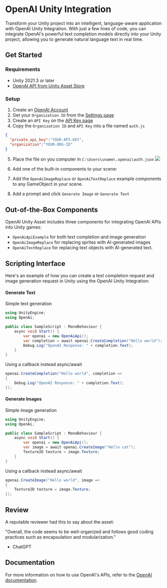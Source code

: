 OpenAI Unity Integration
========================

Transform your Unity project into an intelligent, language-aware application with OpenAI Unity Integration. With just a few lines of code, you can integrate OpenAI's powerful text completion models directly into your Unity project, allowing you to generate natural language text in real time.


Get Started
-----------

### Requirements

-   Unity 2021.3 or later
-   [OpenAI API from Unity Asset Store](https://assetstore.unity.com/packages/slug/247238)

### Setup

1. Create an [OpenAI Account](https://platform.openai.com/signup)  
2. Get your `Organization ID` from the [Settings page](https://beta.openai.com/docs/api-reference/authentication)
3. Create an `API Key` on the [API Key page](https://platform.openai.com/account/api-keys) 
4. Copy the `Organization ID` and `API Key` into a file named `auth.js`


```json
{
  "private_api_key":"YOUR-API-KEY",
  "organization":"YOUR-ORG-ID"
}
```

5. Place the file on you computer in `C:\Users\uname\.openai\auth.json`
    ![](https://i.imgur.com/VyqUK0r.png)

6. Add one of the built-in components to your scene:
7. Add the `OpenAiImageReplace` or `OpenAiTextReplace` example components to any GameObject in your scene.
8. Add a prompt and click `Generate Image` or `Generate Text`


Out-of-the-Box Components
-------------------------

OpenAI Unity Asset includes three components for integrating OpenAI APIs into Unity games:

-   `OpenAiApiExample` for both text completion and image generation
-   `OpenAiImageReplace` for replacing sprites with AI-generated images
-   `OpenAiTextReplace` for replacing text objects with AI-generated text.


Scripting Interface
-------------------------

Here's an example of how you can create a text completion request and image generation request in Unity using the OpenAI Unity Integration:

#### Generate Text

Simple text generation
```csharp
using UnityEngine;
using OpenAi;

public class SampleScript : MonoBehaviour {
    async void Start() {
        var openai = new OpenAiApi();
        var completion = await openai.CreateCompletion("Hello world");
        Debug.Log("OpenAI Response: " + completion.Text);
    }
}
```

Using a callback instead async/await
```csharp
openai.CreateCompletion("Hello world", completion =>
{
    Debug.Log("OpenAI Response: " + completion.Text);
});
```

#### Generate Images

Simple image generation
```csharp
using UnityEngine;
using OpenAi;

public class SampleScript : MonoBehaviour {
    async void Start() {
        var openai = new OpenAiApi();
        var image = await openai.CreateImage("Hello cat");
        Texture2D texture = image.Texture;
    }
}
```

Using a callback instead async/await
```csharp
openai.CreateImage("Hello world", image =>
{
    Texture2D texture = image.Texture;
});
```

Review
------

A reputable reviewer had this to say about the asset:

"Overall, the code seems to be well-organized and follows good coding practices such as encapsulation and modularization."

-   ChatGPT

Documentation
-------------
For more information on how to use OpenAI's APIs, refer to the [OpenAI documentation](https://beta.openai.com/docs).
